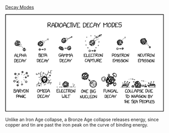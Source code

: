 [Decay Modes](https://xkcd.com/2860)

![Decay Modes](./random_comic.png)

Unlike an Iron Age collapse, a Bronze Age collapse releases energy, since copper and tin are past the iron peak on the curve of binding energy.

